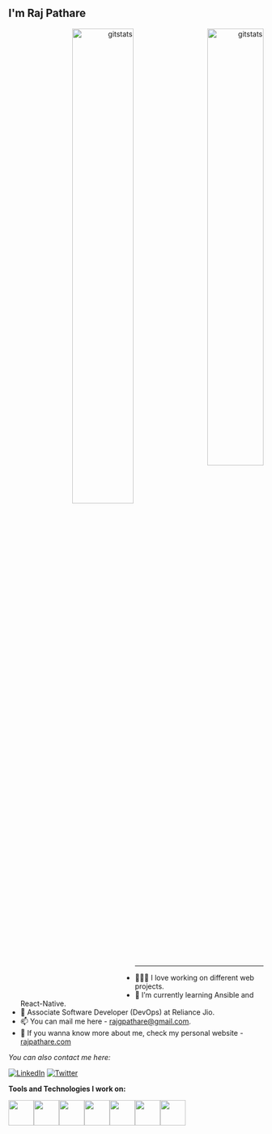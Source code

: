 <h2> I'm Raj Pathare </h2>

<div align="right">
<img width = "49%" alt="gitstats" align="left" src="https://github-readme-stats.vercel.app/api?username=RajPathare&show_icons=true&theme=tokyonight" />

<img width = "47%" alt="gitstats" src="https://github-readme-stats.vercel.app/api/top-langs/?username=RajPathare&layout=compact&theme=tokyonight&hide=jupyter%20notebook" />
</div>

<hr>

- 👨🏻‍💻 I love working on different web projects.
- 🌱 I’m currently learning Ansible and React-Native.
- 💼 Associate Software Developer (DevOps) at Reliance Jio.
- 📫 You can mail me here - rajgpathare@gmail.com.
- 👀 If you wanna know more about me, check my personal website - [rajpathare.com](https://rajpathare.com/about/)

<div align="left">

<i>You can also contact me here:</i><br>

<a href="https://www.linkedin.com/in/rajpathare/" target="_blank"><img src="https://img.shields.io/badge/LinkedIn-%230077B5.svg?&style=flat-square&logo=linkedin&logoColor=white" alt="LinkedIn"></a>
<a href="https://twitter.com/_rajpathare_" target="_blank"><img src="https://img.shields.io/badge/-Twitter-1da1f2?style=flat-square&labelColor=1da1f2&logo=twitter&logoColor=white" alt="Twitter"></a>

</div>

**Tools and Technologies I work on:** 
<p align="left">
  <img src="https://media3.giphy.com/media/kdFc8fubgS31b8DsVu/giphy.webp" width="50"><img src="https://i.pinimg.com/originals/f5/5e/80/f55e8059ea945abfd6804b887dd4a0af.gif" width="50"><img src="https://upload.wikimedia.org/wikipedia/commons/thumb/3/39/Kubernetes_logo_without_workmark.svg/220px-Kubernetes_logo_without_workmark.svg.png" width="50"><img src="https://www.pngitem.com/pimgs/m/340-3408094_jenkins-ci-hd-png-download.png" width="50"><img src="https://i.giphy.com/media/LMt9638dO8dftAjtco/200.webp" width="50"><img src="https://i.giphy.com/media/eNAsjO55tPbgaor7ma/200w.webp" width="50"><img src="https://i.gifer.com/origin/db/db3cb258e9bbb78c5851a000742e5468_w200.gif" width="50">
  
</p>

